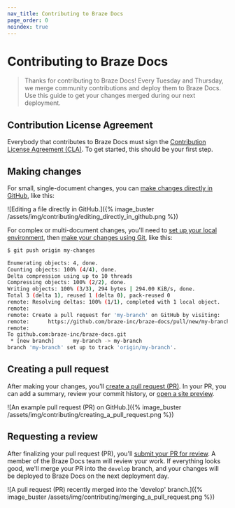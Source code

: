 ```yaml
---
nav_title: Contributing to Braze Docs
page_order: 0
noindex: true
---
```


# Contributing to Braze Docs

> Thanks for contributing to Braze Docs! Every Tuesday and Thursday, we merge community contributions and deploy them to Braze Docs. Use this guide to get your changes merged during our next deployment.

## Contribution License Agreement

Everybody that contributes to Braze Docs must sign the [Contribution License Agreement (CLA)](https://www.braze.com/docs/cla). To get started, this should be your first step.

## Making changes

For small, single-document changes, you can [make changes directly in GitHub]({{site.baseurl}}/home/getting_started/your_first_contribution/?tab=github#make-a-change), like this:

![Editing a file directly in GitHub.]({% image_buster /assets/img/contributing/editing_directly_in_github.png %})

For complex or multi-document changes, you'll need to [set up your local environment]({{site.baseurl}}/home/getting_started/setting_up_your_environment), then [make your changes using Git]({{site.baseurl}}/home/getting_started/your_first_contribution/?tab=local%20environment#make-a-change), like this:

```bash
$ git push origin my-changes

Enumerating objects: 4, done.
Counting objects: 100% (4/4), done.
Delta compression using up to 10 threads
Compressing objects: 100% (2/2), done.
Writing objects: 100% (3/3), 294 bytes | 294.00 KiB/s, done.
Total 3 (delta 1), reused 1 (delta 0), pack-reused 0
remote: Resolving deltas: 100% (1/1), completed with 1 local object.
remote:
remote: Create a pull request for 'my-branch' on GitHub by visiting:
remote:      https://github.com/braze-inc/braze-docs/pull/new/my-branch
remote:
To github.com:braze-inc/braze-docs.git
 * [new branch]      my-branch -> my-branch
branch 'my-branch' set up to track 'origin/my-branch'.
```

## Creating a pull request

After making your changes, you'll [create a pull request (PR)]({{site.baseurl}}/home/getting_started/your_first_contribution/#create-a-pull-request-pr). In your PR, you can add a summary, review your commit history, or [open a site preview]({{site.baseurl}}/home/getting_started/your_first_contribution/#preview-your-changes).

![An example pull request (PR) on GitHub.]({% image_buster /assets/img/contributing/creating_a_pull_request.png %})

## Requesting a review

After finalizing your pull request (PR), you'll [submit your PR for review]({{site.baseurl}}/home/getting_started/your_first_contribution/#request-a-review). A member of the Braze Docs team will review your work. If everything looks good, we'll merge your PR into the `develop` branch, and your changes will be deployed to Braze Docs on the next deployment day.

![A pull request (PR) recently merged into the 'develop' branch.]({% image_buster /assets/img/contributing/merging_a_pull_request.png %})
